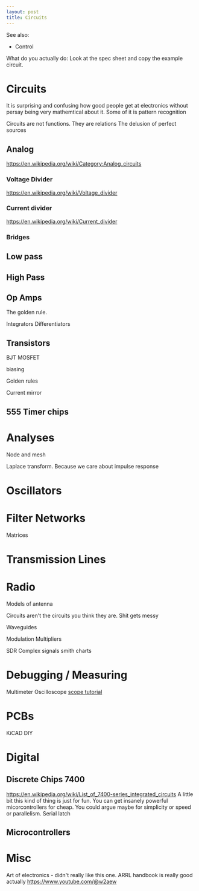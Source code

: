```yaml
---
layout: post
title: Circuits
---
```

See also:
- Control

What do you actually do:
Look at the spec sheet and copy the example circuit.

# Circuits
It is surprising and confusing how good people get at electronics without persay being very mathemtical about it.
Some of it is pattern recognition

Circuits are not functions. They are relations
The delusion of perfect sources

## Analog
https://en.wikipedia.org/wiki/Category:Analog_circuits
### Voltage Divider
https://en.wikipedia.org/wiki/Voltage_divider
### Current divider
https://en.wikipedia.org/wiki/Current_divider

### Bridges

## Low pass

## High Pass




## Op Amps
The golden rule.

Integrators
Differentiators

## Transistors
BJT
MOSFET

biasing

Golden rules

Current mirror

## 555 Timer chips


# Analyses
Node and mesh

Laplace transform. Because we care about impulse response



# Oscillators

# Filter Networks
Matrices


# Transmission Lines


# Radio
Models of antenna

Circuits aren't the circuits you think they are. Shit gets messy



Waveguides

Modulation
Multipliers

SDR
Complex signals
smith charts

# Debugging / Measuring
Multimeter
Oscilloscope [scope tutorial](https://www.youtube.com/playlist?list=PL746BF38BC2E068E0)

# PCBs
KiCAD
DIY

# Digital
## Discrete Chips 7400
https://en.wikipedia.org/wiki/List_of_7400-series_integrated_circuits
A little bit this kind of thing is just for fun. You can get insanely powerful micorcontrollers for cheap.
You could argue maybe for simplicity or speed or parallelism.
Serial latch



## Microcontrollers

# Misc
Art of electronics - didn't really like this one.
ARRL handbook is really good actually
https://www.youtube.com/@w2aew 